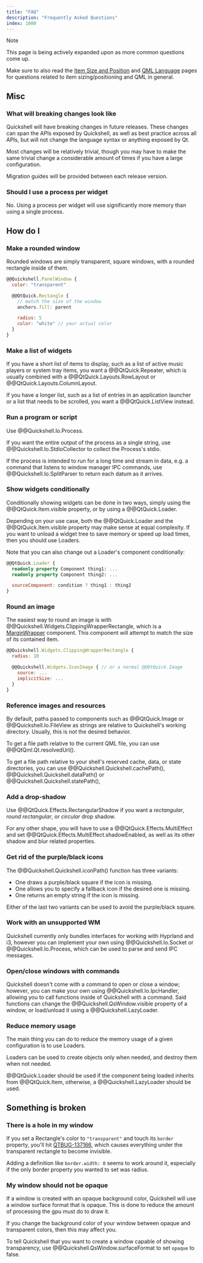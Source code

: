 ```yaml
---
title: "FAQ"
description: "Frequently Asked Questions"
index: 1000
---
```


> [!NOTE]
> This page is being actively expanded upon as more common questions come up.
>
> Make sure to also read the [Item Size and Position](@docs/guide/size-position) and
> [QML Language](@docs/guide/qml-language) pages for questions related to
> item sizing/positioning and QML in general.

## Misc

### What will breaking changes look like
Quickshell will have breaking changes in future releases. These changes can
span the APIs exposed by Quickshell, as well as best practice across all
APIs, but will not change the language syntax or anything exposed by Qt.

Most changes will be relatively trivial, though you may have to make the same
trivial change a considerable amount of times if you have a large configuration.

Migration guides will be provided between each release version.

### Should I use a process per widget
No. Using a process per widget will use significantly more memory than using a
single process.

## How do I

### Make a rounded window
Rounded windows are simply transparent, square windows, with a rounded rectangle
inside of them.

```qml
@@Quickshell.PanelWindow {
  color: "transparent"

  @@QtQuick.Rectangle {
    // match the size of the window
    anchors.fill: parent

    radius: 5
    color: "white" // your actual color
  }
}
```

### Make a list of widgets
If you have a short list of items to display, such as a list of active music
players or system tray items, you want a @@QtQuick.Repeater, which is
usually combined with a @@QtQuick.Layouts.RowLayout or @@QtQuick.Layouts.ColumnLayout.

If you have a longer list, such as a list of entries in an application launcher
or a list that needs to be scrolled, you want a @@QtQuick.ListView instead.

### Run a program or script
Use @@Quickshell.Io.Process.

If you want the entire output of the process as a single string, use
@@Quickshell.Io.StdioCollector to collect the Process's stdio.

If the process is intended to run for a long time and stream in data,
e.g. a command that listens to window manager IPC commands, use
@@Quickshell.Io.SplitParser to return each datum as it arrives.

### Show widgets conditionally
Conditionally showing widgets can be done in two ways, simply using the @@QtQuick.Item.visible property,
or by using a @@QtQuick.Loader.

Depending on your use case, both the @@QtQuick.Loader and the @@QtQuick.Item.visible property
may make sense at equal complexity. If you want to unload a widget tree to save memory or
speed up load times, then you should use Loaders.

Note that you can also change out a Loader's component conditionally:

```qml
@@QtQuick.Loader {
  readonly property Component thing1: ...
  readonly property Component thing2: ...

  sourceComponent: condition ? thing1 : thing2
}
```

### Round an image
The easiest way to round an image is with @@Quickshell.Widgets.ClippingWrapperRectangle,
which is a [MarginWrapper] component. This component will attempt to match the size of
its contained item.

```qml
@@Quickshell.Widgets.ClippingWrapperRectangle {
  radius: 10

  @@Quickshell.Widgets.IconImage { // or a normal @@QtQuick.Image
    source: ...
    implicitSize: ...
  }
}
```

[MarginWrapper]: @docs/guide/size-position#marginwrapper-components

### Reference images and resources
By default, paths passed to components such as @@QtQuick.Image or
@@Quickshell.Io.FileView as strings are relative to Quickshell's working
directory. Usually, this is not the desired behavior.

To get a file path relative to the current QML file, you can use @@QtQml.Qt.resolvedUrl().

To get a file path relative to your shell's reserved cache, data, or state directories,
you can use @@Quickshell.Quickshell.cachePath(), @@Quickshell.Quickshell.dataPath() or
@@Quickshell.Quickshell.statePath(),

### Add a drop-shadow
Use @@QtQuick.Effects.RectangularShadow if you want a *rectangular*, *round rectangular*,
or *circular* drop shadow.

For any other shape, you will have to use a @@QtQuick.Effects.MultiEffect and set
@@QtQuick.Effects.MultiEffect.shadowEnabled, as well as its other shadow and blur
related properties.

### Get rid of the purple/black icons
The @@Quickshell.Quickshell.iconPath() function has three variants:
- One draws a purple/black square if the icon is missing.
- One allows you to specify a fallback icon if the desired one is missing.
- One returns an empty string if the icon is missing.

Either of the last two variants can be used to avoid the purple/black square.

### Work with an unsupported WM
Quickshell currently only bundles interfaces for working with Hyprland and i3,
however you can implement your own using @@Quickshell.Io.Socket or @@Quickshell.Io.Process,
which can be used to parse and send IPC messages.

### Open/close windows with commands
Quickshell doesn't come with a command to open or close a window; however, you can
make your own using @@Quickshell.Io.IpcHandler, allowing you to call functions
inside of Quickshell with a command. Said functions can change the
@@Quickshell.QsWindow.visible property of a window, or load/unload it using a
@@Quickshell.LazyLoader.

### Reduce memory usage
The main thing you can do to reduce the memory usage of a given configuration
is to use Loaders.

Loaders can be used to create objects only when needed, and destroy them when not needed.

@@QtQuick.Loader should be used if the component being loaded inherits from @@QtQuick.Item,
otherwise, a @@Quickshell.LazyLoader should be used.

## Something is broken

### There is a hole in my window
If you set a Rectangle's color to `"transparent"` and touch its `border` property,
you'll hit [QTBUG-137166](https://bugreports.qt.io/browse/QTBUG-137166), which
causes everything under the transparent rectangle to become invisible.

Adding a definition like `border.width: 0` seems to work around it, especially
if the only border property you wanted to set was radius.

### My window should not be opaque
If a window is created with an opaque background color, Quickshell will use
a window surface format that is opaque. This is done to reduce the amount of
processing the gpu must do to draw it.

If you change the background color of your window between opaque and transparent colors,
then this may affect you.

To tell Quickshell that you want to create a window capable of showing transparency,
use @@Quickshell.QsWindow.surfaceFormat to set `opaque` to false.
